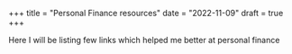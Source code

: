 +++
title = "Personal Finance resources"
date = "2022-11-09"
draft = true
+++

Here I will be listing few links which helped me better at personal finance
